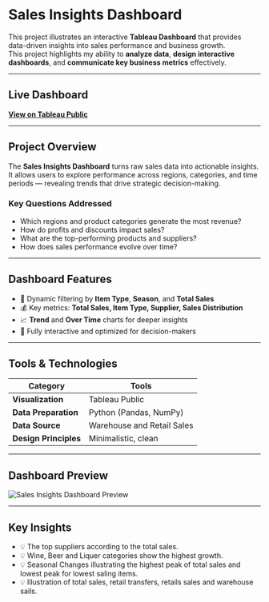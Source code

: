 # Sales Insights Dashboard

This project illustrates an interactive **Tableau Dashboard** that provides data-driven insights into sales performance and business growth.  
This project highlights my ability to **analyze data**, **design interactive dashboards**, and **communicate key business metrics** effectively.

---

##  Live Dashboard

**[View on Tableau Public](https://public.tableau.com/app/profile/kostanca.kovaci/viz/SalesInsightsDashboard_17613996793180/SalesInsightsDashboard)**  

---

## Project Overview

The **Sales Insights Dashboard** turns raw sales data into actionable insights.  
It allows users to explore performance across regions, categories, and time periods — revealing trends that drive strategic decision-making.

### Key Questions Addressed
- Which regions and product categories generate the most revenue?
- How do profits and discounts impact sales?
- What are the top-performing products and suppliers?
- How does sales performance evolve over time?

---

## Dashboard Features

- 📅 Dynamic filtering by **Item Type**, **Season**, and **Total Sales**  
- 💰 Key metrics: **Total Sales, Item Type, Supplier, Sales Distribution**   
- 📈 **Trend** and **Over Time** charts for deeper insights  
- 🧭 Fully interactive and optimized for decision-makers  

---

## Tools & Technologies

| Category | Tools |
|-----------|-------|
| **Visualization** | Tableau Public |
| **Data Preparation** | Python (Pandas, NumPy) |
| **Data Source** | Warehouse and Retail Sales |
| **Design Principles** | Minimalistic, clean |

---


## Dashboard Preview

![Sales Insights Dashboard Preview](assets/sales_insights_dashboard.png)  

---

## Key Insights

- 💡 The top suppliers according to the total sales.  
- 💡 Wine, Beer and Liquer categories show the highest growth.   
- 💡 Seasonal Changes illustrating the highest peak of total sales and lowest peak for lowest saling items.
- 💡 Illustration of total sales, retail transfers, retails sales and warehouse sails. 
 

